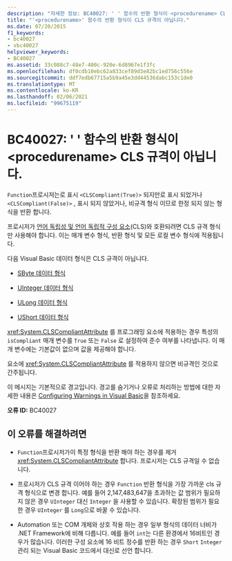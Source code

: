 ```yaml
---
description: "자세한 정보: BC40027: ' ' 함수의 반환 형식이 <procedurename> CLS 규격이 아닙니다."
title: "'<procedurename>' 함수의 반환 형식이 CLS 규격이 아닙니다."
ms.date: 07/20/2015
f1_keywords:
- bc40027
- vbc40027
helpviewer_keywords:
- BC40027
ms.assetid: 33c088c7-48e7-400c-920e-6d8967e1f3fc
ms.openlocfilehash: df0cdb10ebc62a833cef89d3e82bc1ed756c556e
ms.sourcegitcommit: ddf7edb67715a5b9a45e3dd44536dabc153c1de0
ms.translationtype: MT
ms.contentlocale: ko-KR
ms.lasthandoff: 02/06/2021
ms.locfileid: "99675119"
---
```

# <a name="bc40027-return-type-of-function-procedurename-is-not-cls-compliant"></a>BC40027: ' ' 함수의 반환 형식이 \<procedurename> CLS 규격이 아닙니다.

`Function`프로시저는로 표시 `<CLSCompliant(True)>` 되지만로 표시 되었거나 `<CLSCompliant(False)>` , 표시 되지 않았거나, 비규격 형식 이므로 한정 되지 않는 형식을 반환 합니다.

 프로시저가 [언어 독립성 및 언어 독립적 구성 요소](../../../standard/language-independence-and-language-independent-components.md)(CLS)와 호환되려면 CLS 규격 형식만 사용해야 합니다. 이는 매개 변수 형식, 반환 형식 및 모든 로컬 변수 형식에 적용됩니다.

 다음 Visual Basic 데이터 형식은 CLS 규격이 아닙니다.

- [SByte 데이터 형식](../data-types/sbyte-data-type.md)

- [UInteger 데이터 형식](../data-types/uinteger-data-type.md)

- [ULong 데이터 형식](../data-types/ulong-data-type.md)

- [UShort 데이터 형식](../data-types/ushort-data-type.md)

 <xref:System.CLSCompliantAttribute> 를 프로그래밍 요소에 적용하는 경우 특성의 `isCompliant` 매개 변수를 `True` 또는 `False` 로 설정하여 준수 여부를 나타냅니다. 이 매개 변수에는 기본값이 없으며 값을 제공해야 합니다.

 요소에 <xref:System.CLSCompliantAttribute> 를 적용하지 않으면 비규격인 것으로 간주됩니다.

 이 메시지는 기본적으로 경고입니다. 경고를 숨기거나 오류로 처리하는 방법에 대한 자세한 내용은 [Configuring Warnings in Visual Basic](/visualstudio/ide/configuring-warnings-in-visual-basic)을 참조하세요.

 **오류 ID:** BC40027

## <a name="to-correct-this-error"></a>이 오류를 해결하려면

- `Function`프로시저가이 특정 형식을 반환 해야 하는 경우를 제거 <xref:System.CLSCompliantAttribute> 합니다. 프로시저는 CLS 규격일 수 없습니다.

- 프로시저가 CLS 규격 이어야 하는 경우 `Function` 반환 형식을 가장 가까운 cls 규격 형식으로 변경 합니다. 예를 들어 2,147,483,647을 초과하는 값 범위가 필요하지 않은 경우 `UInteger` 대신 `Integer` 을 사용할 수 있습니다. 확장된 범위가 필요한 경우 `UInteger` 를 `Long`으로 바꿀 수 있습니다.

- Automation 또는 COM 개체와 상호 작용 하는 경우 일부 형식의 데이터 너비가 .NET Framework에 비해 다릅니다. 예를 들어 `int`는 다른 환경에서 16비트인 경우가 많습니다. 이러한 구성 요소에 16 비트 정수를 반환 하는 경우 `Short` `Integer` 관리 되는 Visual Basic 코드에서 대신로 선언 합니다.
